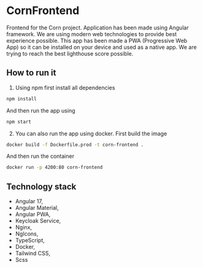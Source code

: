 # CornFrontend

Frontend for the Corn project. Application has been made using Angular framework. We are using modern web technologies
to provide best experience possible. This app has been made a PWA (Progressive Web App) so it can be installed on your
device and used as a native app. We are trying to reach the best lighthouse score possible.

## How to run it

1. Using npm first install all dependencies

```bash
npm install
```

And then run the app using

```bash
npm start
```

2. You can also run the app using docker. First build the image

```bash
docker build -f Dockerfile.prod -t corn-frontend .
```

And then run the container

```bash
docker run -p 4200:80 corn-frontend
```

## Technology stack

* Angular 17,
* Angular Material,
* Angular PWA,
* Keycloak Service,
* Nginx,
* NgIcons,
* TypeScript,
* Docker,
* Tailwind CSS,
* Scss
